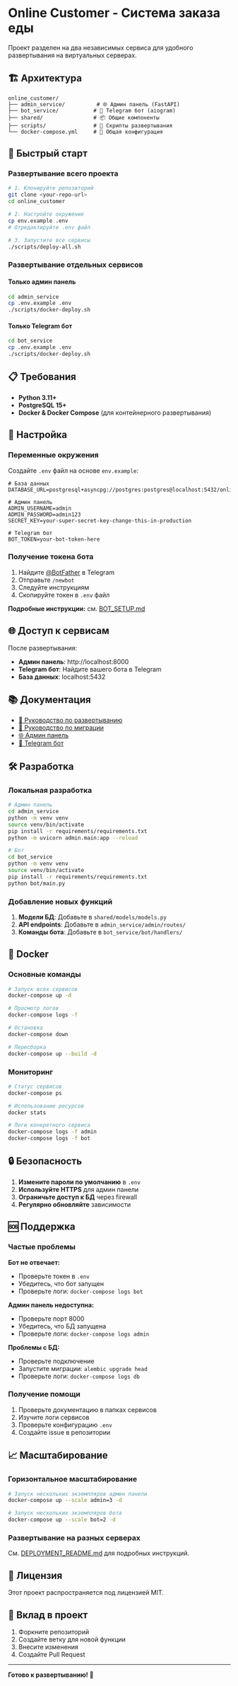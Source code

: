 # Online Customer - Система заказа еды

Проект разделен на два независимых сервиса для удобного развертывания на виртуальных серверах.

## 🏗️ Архитектура

```
online_customer/
├── admin_service/          # 🌐 Админ панель (FastAPI)
├── bot_service/           # 🤖 Telegram бот (aiogram)
├── shared/                # 📦 Общие компоненты
├── scripts/               # 🚀 Скрипты развертывания
└── docker-compose.yml     # 🐳 Общая конфигурация
```

## 🚀 Быстрый старт

### Развертывание всего проекта
```bash
# 1. Клонируйте репозиторий
git clone <your-repo-url>
cd online_customer

# 2. Настройте окружение
cp env.example .env
# Отредактируйте .env файл

# 3. Запустите все сервисы
./scripts/deploy-all.sh
```

### Развертывание отдельных сервисов

#### Только админ панель
```bash
cd admin_service
cp .env.example .env
./scripts/docker-deploy.sh
```

#### Только Telegram бот
```bash
cd bot_service
cp .env.example .env
./scripts/docker-deploy.sh
```

## 📋 Требования

- **Python 3.11+**
- **PostgreSQL 15+**
- **Docker & Docker Compose** (для контейнерного развертывания)

## 🔧 Настройка

### Переменные окружения

Создайте `.env` файл на основе `env.example`:

```env
# База данных
DATABASE_URL=postgresql+asyncpg://postgres:postgres@localhost:5432/online_customer

# Админ панель
ADMIN_USERNAME=admin
ADMIN_PASSWORD=admin123
SECRET_KEY=your-super-secret-key-change-this-in-production

# Telegram бот
BOT_TOKEN=your-bot-token-here
```

### Получение токена бота

1. Найдите [@BotFather](https://t.me/BotFather) в Telegram
2. Отправьте `/newbot`
3. Следуйте инструкциям
4. Скопируйте токен в `.env` файл

**Подробные инструкции:** см. [BOT_SETUP.md](BOT_SETUP.md)

## 🌐 Доступ к сервисам

После развертывания:

- **Админ панель**: http://localhost:8000
- **Telegram бот**: Найдите вашего бота в Telegram
- **База данных**: localhost:5432

## 📚 Документация

- [📖 Руководство по развертыванию](DEPLOYMENT_README.md)
- [🔄 Руководство по миграции](MIGRATION_GUIDE.md)
- [🌐 Админ панель](admin_service/README.md)
- [🤖 Telegram бот](bot_service/README.md)

## 🛠️ Разработка

### Локальная разработка

```bash
# Админ панель
cd admin_service
python -m venv venv
source venv/bin/activate
pip install -r requirements/requirements.txt
python -m uvicorn admin.main:app --reload

# Бот
cd bot_service
python -m venv venv
source venv/bin/activate
pip install -r requirements/requirements.txt
python bot/main.py
```

### Добавление новых функций

1. **Модели БД**: Добавьте в `shared/models/models.py`
2. **API endpoints**: Добавьте в `admin_service/admin/routes/`
3. **Команды бота**: Добавьте в `bot_service/bot/handlers/`

## 🐳 Docker

### Основные команды

```bash
# Запуск всех сервисов
docker-compose up -d

# Просмотр логов
docker-compose logs -f

# Остановка
docker-compose down

# Пересборка
docker-compose up --build -d
```

### Мониторинг

```bash
# Статус сервисов
docker-compose ps

# Использование ресурсов
docker stats

# Логи конкретного сервиса
docker-compose logs -f admin
docker-compose logs -f bot
```

## 🔒 Безопасность

1. **Измените пароли по умолчанию** в `.env`
2. **Используйте HTTPS** для админ панели
3. **Ограничьте доступ к БД** через firewall
4. **Регулярно обновляйте** зависимости

## 🆘 Поддержка

### Частые проблемы

**Бот не отвечает:**
- Проверьте токен в `.env`
- Убедитесь, что бот запущен
- Проверьте логи: `docker-compose logs bot`

**Админ панель недоступна:**
- Проверьте порт 8000
- Убедитесь, что БД запущена
- Проверьте логи: `docker-compose logs admin`

**Проблемы с БД:**
- Проверьте подключение
- Запустите миграции: `alembic upgrade head`
- Проверьте логи: `docker-compose logs db`

### Получение помощи

1. Проверьте документацию в папках сервисов
2. Изучите логи сервисов
3. Проверьте конфигурацию `.env`
4. Создайте issue в репозитории

## 📈 Масштабирование

### Горизонтальное масштабирование

```bash
# Запуск нескольких экземпляров админ панели
docker-compose up --scale admin=3 -d

# Запуск нескольких экземпляров бота
docker-compose up --scale bot=2 -d
```

### Развертывание на разных серверах

См. [DEPLOYMENT_README.md](DEPLOYMENT_README.md) для подробных инструкций.

## 📄 Лицензия

Этот проект распространяется под лицензией MIT.

## 🤝 Вклад в проект

1. Форкните репозиторий
2. Создайте ветку для новой функции
3. Внесите изменения
4. Создайте Pull Request

---

**Готово к развертыванию! 🚀**

